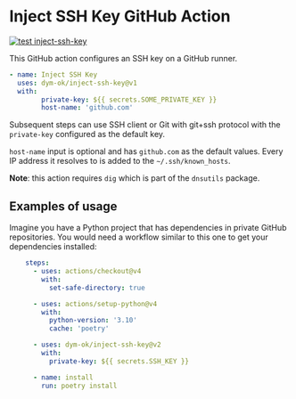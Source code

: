 # Inject SSH Key GitHub Action

[![test inject-ssh-key](https://github.com/dym-ok/inject-ssh-key/actions/workflows/test.yml/badge.svg)](https://github.com/dym-ok/inject-ssh-key/actions/workflows/test.yml)

This GitHub action configures an SSH key on a GitHub runner.
```yaml
- name: Inject SSH Key
  uses: dym-ok/inject-ssh-key@v1
  with:
        private-key: ${{ secrets.SOME_PRIVATE_KEY }}
        host-name: 'github.com'
```

Subsequent steps can use SSH client or Git with git+ssh protocol with the 
`private-key` configured as the default key.

`host-name` input is optional and has `github.com` as the default values.
Every IP address it resolves to is added to the `~/.ssh/known_hosts`.

**Note**: this action requires `dig` which is part of the `dnsutils` package.


## Examples of usage

Imagine you have a Python project that has dependencies in private GitHub repositories.
You would need a workflow similar to this one to get your dependencies installed:

```yaml
    steps:
      - uses: actions/checkout@v4
        with:
          set-safe-directory: true

      - uses: actions/setup-python@v4
        with:
          python-version: '3.10'
          cache: 'poetry'

      - uses: dym-ok/inject-ssh-key@v2
        with:
          private-key: ${{ secrets.SSH_KEY }}

      - name: install
        run: poetry install

```
